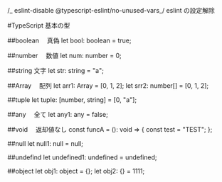 /_ eslint-disable @typescript-eslint/no-unused-vars_/
eslint の設定解除

#TypeScript 基本の型

##boolean 　真偽
let bool: boolean = true;

##number 　数値
let num: number = 0;

##string 文字
let str: string = "a";

##Array 　配列
let arr1: Array<number> = [0, 1, 2];
let srr2: number[] = [0, 1, 2];

##tuple
let tuple: [number, string] = [0, "a"];

##any 　全て
let any1: any = false;

##void 　返却値なし
const funcA = (): void => {
const test = "TEST";
};

##null
let null1: null = null;

##undefind
let undefined1: undefined = undefined;

##object
let obj1: object = {};
let obj2: {} = 1111;
